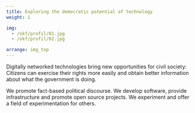 ```yaml
---
title: Exploring the democratic potential of technology
weight: 1

img:
  - /okf/profil/01.jpg
  - /okf/profil/02.jpg

arrange: img_top
---
```


Digitally networked technologies bring new opportunities for civil society: Citizens can exercise their rights more easily and obtain better information about what the government is doing. 

We promote fact-based political discourse. We develop software, provide infrastructure and promote open source projects. We experiment and offer a field of experimentation for others.

